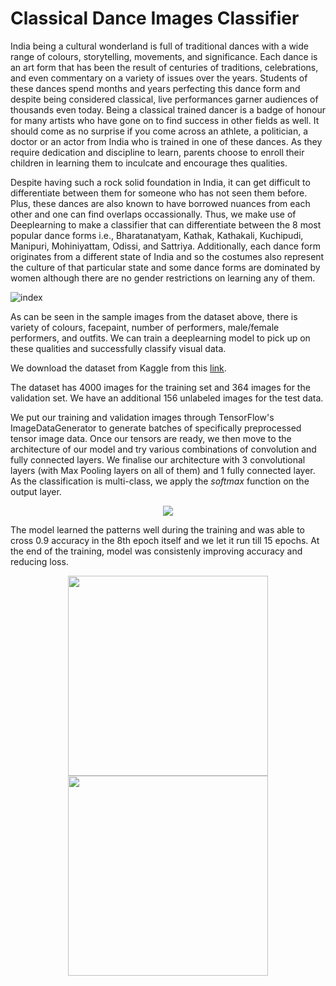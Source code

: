 # Classical Dance Images Classifier

India being a cultural wonderland is full of traditional dances with a wide range of colours, storytelling, movements, and significance. Each dance is an art form that has been the result of centuries of traditions, celebrations, and even commentary on a variety of issues over the years. Students of these dances spend months and years perfecting this dance form and despite being considered classical, live performances garner audiences of thousands even today. Being a classical trained dancer is a badge of honour for many artists who have gone on to find success in other fields as well. It should come as no surprise if you come across an athlete, a politician, a doctor or an actor from India who is trained in one of these dances. As they require dedication and discipline to learn, parents choose to enroll their children in learning them to inculcate and encourage thes qualities. 

Despite having such a rock solid foundation in India, it can get difficult to differentiate between them for someone who has not seen them before. Plus, these dances are also known to have borrowed nuances from each other and one can find overlaps occassionally. Thus, we make use of Deeplearning to make a classifier that can differentiate between the 8 most popular dance forms i.e., Bharatanatyam, Kathak, Kathakali, Kuchipudi, Manipuri, Mohiniyattam, Odissi, and Sattriya. Additionally, each dance form originates from a different state of India and so the costumes also represent the culture of that particular state and some dance forms are dominated by women although there are no gender restrictions on learning any of them. 

![index](https://user-images.githubusercontent.com/78029712/144696079-50464681-cb73-47fa-9290-3b7b3064dd15.png)

As can be seen in the sample images from the dataset above, there is variety of colours, facepaint, number of performers, male/female performers, and outfits. We can train a deeplearning model to pick up on these qualities and successfully classify visual data.

We download the dataset from Kaggle from this [link](https://www.kaggle.com/parthplc/indian-dance-images).

The dataset has 4000 images for the training set and 364 images for the validation set. We have an additional 156 unlabeled images for the test data.

We put our training and validation images through TensorFlow's ImageDataGenerator to generate batches of specifically preprocessed tensor image data. Once our tensors are ready, we then move to the architecture of our model and try various combinations of convolution and fully connected layers. We finalise our architecture with 3 convolutional layers (with Max Pooling layers on all of them) and 1 fully connected layer. As the classification is multi-class, we apply the *softmax* function on the output layer.


<p align="center"><img src='https://user-images.githubusercontent.com/78029712/144697152-db4f2ab9-5300-4089-b8e5-91ddec933161.png'/></p>

The model learned the patterns well during the training and was able to cross 0.9 accuracy in the 8th epoch itself and we let it run till 15 epochs. At the end of the training, model was consistenly improving accuracy and reducing loss.

<p align="center"><img src="https://user-images.githubusercontent.com/78029712/144697618-bfadc842-067a-4178-b16f-9bb00d594a2a.png" alt="" width="320" height="320" /> <img src="https://user-images.githubusercontent.com/78029712/144697626-42351ccd-035f-496a-b3d5-ca2085765097.png" alt="" width="320" height="320" /></p>

